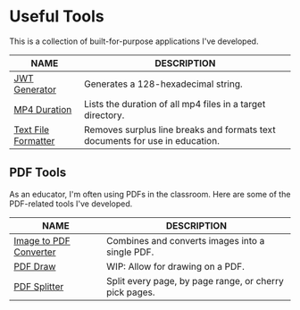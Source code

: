 # Useful Tools

This is a collection of built-for-purpose applications I've developed.

| NAME                                                | DESCRIPTION                                                                  |
| --------------------------------------------------- | ---------------------------------------------------------------------------- |
| [JWT Generator](/javascript/jwt-generator/)         | Generates a 128-hexadecimal string.                                          |
| [MP4 Duration](/python/mp4-duration/)               | Lists the duration of all mp4 files in a target directory.                   |
| [Text File Formatter](/python/text-file-formatter/) | Removes surplus line breaks and formats text documents for use in education. |

## PDF Tools

As an educator, I'm often using PDFs in the classroom. Here are some of the PDF-related tools I've developed.

| NAME                                            | DESCRIPTION                                            |
| ----------------------------------------------- | ------------------------------------------------------ |
| [Image to PDF Converter](/python/image-to-pdf/) | Combines and converts images into a single PDF.        |
| [PDF Draw](/python/pdf-draw/)                   | WIP: Allow for drawing on a PDF.                       |
| [PDF Splitter](/python/pdf-split/)              | Split every page, by page range, or cherry pick pages. |
